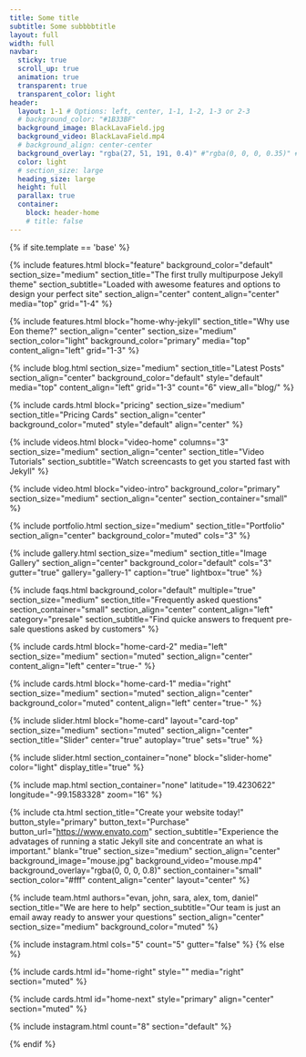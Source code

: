 ```yaml
---
title: Some title
subtitle: Some subbbbtitle
layout: full
width: full
navbar:
  sticky: true
  scroll_up: true
  animation: true
  transparent: true
  transparent_color: light
header:
  layout: 1-1 # Options: left, center, 1-1, 1-2, 1-3 or 2-3
  # background_color: "#1B33BF"
  background_image: BlackLavaField.jpg
  background_video: BlackLavaField.mp4
  # background_align: center-center
  background_overlay: "rgba(27, 51, 191, 0.4)" #"rgba(0, 0, 0, 0.35)" #"rgba(5, 15, 140, 0.75)"
  color: light
  # section_size: large
  heading_size: large
  height: full
  parallax: true
  container:
    block: header-home
    # title: false
---
```


[comment]: # (This actually is the most platform independent comment)

{% if site.template == 'base' %}

  {% include features.html 
    block="feature" 
    background_color="default" 
    section_size="medium"
    section_title="The first trully multipurpose Jekyll theme" 
    section_subtitle="Loaded with awesome features and options to design your perfect site"
    section_align="center"
    content_align="center"
    media="top"
    grid="1-4"
  %}

  {% include features.html 
    block="home-why-jekyll" 
    section_title="Why use Eon theme?"
    section_align="center"
    section_size="medium"
    section_color="light"
    background_color="primary"
    media="top" 
    content_align="left"
    grid="1-3"
  %}

  {% include blog.html 
    section_size="medium"
    section_title="Latest Posts" 
    section_align="center"
    background_color="default" 
    style="default" 
    media="top" 
    content_align="left"
    grid="1-3"
    count="6"
    view_all="blog/"
  %}

  {% include cards.html 
    block="pricing" 
    section_size="medium"
    section_title="Pricing Cards" 
    section_align="center"
    background_color="muted" 
    style="default"
    align="center"
  %}

  {% include videos.html 
    block="video-home" 
    columns="3" 
    section_size="medium"
    section_align="center"
    section_title="Video Tutorials" 
    section_subtitle="Watch screencasts to get you started fast with Jekyll" 
  %}

  {% include video.html 
    block="video-intro" 
    background_color="primary" 
    section_size="medium"
    section_align="center" 
    section_container="small"
  %}

  {% include portfolio.html 
    section_size="medium"
    section_title="Portfolio" 
    section_align="center"
    background_color="muted"
    cols="3"
  %}

  {% include gallery.html 
    section_size="medium"
    section_title="Image Gallery" 
    section_align="center"
    background_color="default"
    cols="3"
    gutter="true"
    gallery="gallery-1"
    caption="true"
    lightbox="true"
  %}

  {% include faqs.html 
    background_color="default"
    multiple="true" 
    section_size="medium"
    section_title="Frequently asked questions" 
    section_container="small"
    section_align="center"
    content_align="left"
    category="presale" 
    section_subtitle="Find quicke answers to frequent pre-sale questions asked by customers" 
  %}

  {% include cards.html 
    block="home-card-2" 
    media="left" 
    section_size="medium"
    section="muted" 
    section_align="center"  
    content_align="left"
    center="true-"
  %}

  {% include cards.html 
    block="home-card-1" 
    media="right" 
    section_size="medium"
    section="muted" 
    section_align="center"  
    background_color="muted"
    content_align="left"
    center="true-"
  %}



  {% include slider.html 
    block="home-card" 
    layout="card-top" 
    section_size="medium"
    section="muted" 
    section_align="center"  
    section_title="Slider" 
    center="true"
    autoplay="true"
    sets="true"
  %}

  {% include slider.html 
    section_container="none"
    block="slider-home" 
    color="light" 
    display_title="true"
  %}

  {% include map.html 
    section_container="none"
    latitude="19.4230622" 
    longitude="-99.1583328" 
    zoom="16" 
  %}

  {% include cta.html 
    section_title="Create your website today!" 
    button_style="primary" 
    button_text="Purchase" 
    button_url="https://www.envato.com" 
    section_subtitle="Experience the advatages of running a static Jekyll site and concentrate an what is important."
    blank="true" 
    section_size="medium"
    section_align="center"
    background_image="mouse.jpg"
    background_video="mouse.mp4"
    background_overlay="rgba(0, 0, 0, 0.8)"
    section_container="small"
    section_color="#fff"
    content_align="center"
    layout="center"
  %}
  
  {% include team.html 
    authors="evan, john, sara, alex, tom, daniel" 
    section_title="We are here to help" 
    section_subtitle="Our team is just an email away ready to answer your questions" 
    section_align="center"
    section_size="medium"
    background_color="muted" 
  %}

  {% include instagram.html 
    cols="5" 
    count="5" 
    gutter="false"
  %}
{% else %}

  {% include cards.html id="home-right" style="" media="right" section="muted" %}

  {% include cards.html id="home-next" style="primary" align="center" section="muted" %}

  {% include instagram.html count="8" section="default" %}

{% endif %}



<!--
background-image: linear-gradient(to right, #0acffe 0%, #495aff 100%);
background-image: linear-gradient(-225deg, #AC32E4 0%, #7918F2 48%, #4801FF 100%);
background-image: linear-gradient(-225deg, #A445B2 0%, #D41872 52%, #FF0066 100%); -->
